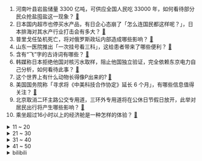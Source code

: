 1. 河南叶县岩盐储量 3300 亿吨，可供应全国人民吃 33000 年，如何看待部分民众抢盐囤盐这一现象？ [:link:](https://www.zhihu.com/question/619199095)
2. 日本国内超市也停买水产品，有日企心态崩了「怎么连国民都这样呢？」，日本排海对其水产行业打击会有多大？ [:link:](https://www.zhihu.com/question/619283934)
3. 普里戈任坠机死亡，将对俄罗斯政坛内部造成哪些影响？ [:link:](https://www.zhihu.com/question/618883444)
4. 山东一医院推出「一次挂号看三科」，这给患者带来了哪些便利？ [:link:](https://www.zhihu.com/question/618764174)
5. 含有“飞”字的古诗词有哪些？ [:link:](https://www.zhihu.com/question/619277719)
6. 韩媒称日本拒绝他国对核污水取样，阻止他国独立验证，完全依赖东京电力自己分析，如何看待此事？ [:link:](https://www.zhihu.com/question/619283324)
7. 这个世界上有什么动物长得像P出来的? [:link:](https://www.zhihu.com/question/542741435)
8. 美国国务院称「寻求将《中美科技合作协定》延长 6 个月」，有哪些信息值得关注？ [:link:](https://www.zhihu.com/question/619159279)
9. 北京取消二环主路公交专用道，三环外专用道将在公休日节假日放开，此举对居民出行将产生哪些影响？ [:link:](https://www.zhihu.com/question/618958745)
10. 乘坐超过16小时以上的经济舱是一种怎样的体验？ [:link:](https://www.zhihu.com/question/50363574)
<details>
<summary>11 ~ 20</summary>

11. 「认房不认贷」政策正被推动落地，首付压力最大的「北上广深」会跟进执行吗？ [:link:](https://www.zhihu.com/question/619283819)
12. 中核新一代人造太阳「中国环流三号」首次实现 100 万安培等离子体电流高约束模运行，有什么重要意义？ [:link:](https://www.zhihu.com/question/619271592)
13. 2023 男篮世界杯，中国 63:105 惨败塞尔维亚，李凯尔9中0，赵睿17分，如何评价本场比赛？ [:link:](https://www.zhihu.com/question/619291149)
14. 星巴克加入「县城市场战」，员工称生意最好的时段是下午和晚上，顾客「更喜欢甜」，如何看待其这一布局？ [:link:](https://www.zhihu.com/question/619105114)
15. 中央气象台发布暴雨黄色预警，河南、安徽等 10 余省份或现极端降雨，应如何防范？ [:link:](https://www.zhihu.com/question/619301721)
16. 如何评价2023年《中国好声音》被停播？ [:link:](https://www.zhihu.com/question/619090713)
17. 美研究所完成对人类 Y 染色体 DNA 全部基因测序，有哪些意义？ [:link:](https://www.zhihu.com/question/619070044)
18. 2023年男篮世界杯，小组赛首轮，中国男篮63：105惨败塞尔维亚，如何评价中国队的表现？ [:link:](https://www.zhihu.com/question/619312567)
19. 如何评价蔡文静、韩东君主演的都市剧《装腔启示录》？ [:link:](https://www.zhihu.com/question/618006147)
20. 作为一名高中生的陪读妈妈，怎样处理和儿子的关系？ [:link:](https://www.zhihu.com/question/616851912)
</details>
<details>
<summary>21 ~ 30</summary>

21. 卢卡申科回应普里戈任坠机，认为凶手最终一定能找到，但西方肯定会让普京「背锅」，如何看待该表态？ [:link:](https://www.zhihu.com/question/619274670)
22. 财政部等三部门发文，延续实施支持居民换购住房有关个人所得税政策，将带来哪些影响？ [:link:](https://www.zhihu.com/question/619111439)
23. 你读过最“浪漫”的诗句是什么？ [:link:](https://www.zhihu.com/question/619289904)
24. 生活中有哪些应该知道的医学常识？ [:link:](https://www.zhihu.com/question/35805660)
25. 沙特教育部指示全国中学每周安排两节汉语课，此举有哪些意义？ [:link:](https://www.zhihu.com/question/618909562)
26. 为什么外卖员宁愿花600一月租电动车，也不愿意花2、3千买一辆送外卖？ [:link:](https://www.zhihu.com/question/618483081)
27. 未来有可能出现回农村潮吗？ [:link:](https://www.zhihu.com/question/618207302)
28. 数据显示「中国大陆的日式餐厅数量大约为 7.3 万」，日本正式排放核污染水后，这些日式餐厅该如何应对？ [:link:](https://www.zhihu.com/question/619130496)
29. 下班回家，如何通过智能家居产品实现「去家务化」？ [:link:](https://www.zhihu.com/question/617445184)
30. 「可以不谈恋爱，但是一定得有搭子」？「搭子」为什么对新职人这么重要？ [:link:](https://www.zhihu.com/question/614078642)
</details>
<details>
<summary>31 ~ 40</summary>

31. 美联储主席鲍威尔称可能进一步加息，直到确保通胀率降至 2%，如何看待这一表态？美国持续加息将有何影响？ [:link:](https://www.zhihu.com/question/619204805)
32. 现在想配一台四五千块的台式电脑，显示器可以用老的，请问有可以参考的配置吗？ [:link:](https://www.zhihu.com/question/616223264)
33. 2023 赛季中超联赛河南嵩山龙门 3:1 上海海港，如何评价这场比赛？ [:link:](https://www.zhihu.com/question/619156357)
34. 为什么乔布斯说：「我特别喜欢和聪明人交往，因为不用考虑他们的尊严」？ [:link:](https://www.zhihu.com/question/618273118)
35. 研究称建议将买烟的法定年龄升至 22 岁，20 岁前吸烟者上瘾程度更高，且更难戒烟，哪些信息值得关注？ [:link:](https://www.zhihu.com/question/619262940)
36. 过量运动会让人衰老加快吗？ [:link:](https://www.zhihu.com/question/590739909)
37. 你在职场里面听到的最隐晦的「话中话」是什么？你当时听懂对方的暗示了吗？ [:link:](https://www.zhihu.com/question/568014033)
38. 如何评价魂类3A新作《匹诺曹的谎言》最新试玩Demo？游戏未来前景如何？ [:link:](https://www.zhihu.com/question/618896645)
39. 如何看待8月24日《黑神话：悟空》科隆展玩家试玩日，要排队五个小时的现象？ [:link:](https://www.zhihu.com/question/618982623)
40. 俄联邦侦查委员会称「普里戈任坠毁飞机飞行记录仪已找到」，这将对坠机原因调查带来哪些帮助？ [:link:](https://www.zhihu.com/question/619245380)
</details>
<details>
<summary>41 ~ 50</summary>

41. 为什么美军不重视野战防空? [:link:](https://www.zhihu.com/question/325335097)
42. 23-24 赛季沙特联赛，利雅得胜利 5-0 哈萨征服，C 罗戴帽马内双响，如何评价这场比赛？ [:link:](https://www.zhihu.com/question/619232018)
43. 无醛板是不是智商税？普通人装修该如何选购无醛板材的定制家具？ [:link:](https://www.zhihu.com/question/616595625)
44. 2023 LCK 冒泡赛决赛 DK 3:1 淘汰 HLE 夺得最后一张世界赛门票，如何评价这场比赛？ [:link:](https://www.zhihu.com/question/619289197)
45. 航班起飞前一名空乘人员摔落，南航发布情况说明，哪些信息值得关注？ [:link:](https://www.zhihu.com/question/619286125)
46. 蜜雪冰城动画《雪王驾到》播出，如何评价第1～3集？ [:link:](https://www.zhihu.com/question/619090136)
47. 为什么很多游戏和动漫中，都有“XX死了，XX的结界/领域/空间就瓦解了”的设定? [:link:](https://www.zhihu.com/question/619017778)
48. 2023羽毛球世锦赛，普兰诺伊2：1（13-21，21-15，21-16）安赛龙，如何评价本场比赛？ [:link:](https://www.zhihu.com/question/619221426)
49. 《装甲核心 6 境界天火》媒体评分解禁，你对该游戏有哪些评价？ [:link:](https://www.zhihu.com/question/618903939)
50. 如何评价《一人之下》漫画番外《锈铁》第39(42)话? [:link:](https://www.zhihu.com/question/619216993)
</details><details>
<summary>bilibili</summary>

</details>